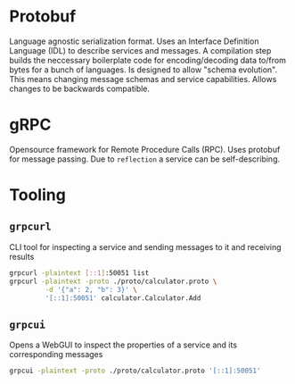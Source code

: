 # Protobuf
Language agnostic serialization format. Uses an Interface Definition Language (IDL) to describe services and messages.
A compilation step builds the neccessary boilerplate code for encoding/decoding data to/from bytes for a bunch of languages.
Is designed to allow "schema evolution". This means changing message schemas and service capabilities. Allows changes to be backwards compatible.

# gRPC
Opensource framework for Remote Procedure Calls (RPC). Uses protobuf for message passing.
Due to `reflection` a service can be self-describing.

# Tooling
## `grpcurl` 
CLI tool for inspecting a service and sending messages to it and receiving results

```bash
grpcurl -plaintext [::1]:50051 list
grpcurl -plaintext -proto ./proto/calculator.proto \
         -d '{"a": 2, "b": 3}' \
         '[::1]:50051' calculator.Calculator.Add
```

## `grpcui`
Opens a WebGUI to inspect the properties of a service and its corresponding messages
```bash
grpcui -plaintext -proto ./proto/calculator.proto '[::1]:50051'
```